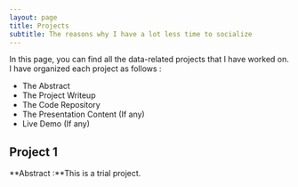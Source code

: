 ```yaml
---
layout: page
title: Projects
subtitle: The reasons why I have a lot less time to socialize
---
```


In this page, you can find all the data-related projects that I have worked on. I have organized each project as follows :
- The Abstract
- The Project Writeup
- The Code Repository
- The Presentation Content (If any)
- Live Demo (If any)

## Project 1

**Abstract :**This is a trial project.
